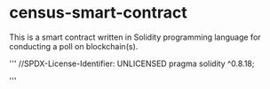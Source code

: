 # census-smart-contract

This is a smart contract written in Solidity programming language for conducting a poll on blockchain(s). 

'''
//SPDX-License-Identifier: UNLICENSED
pragma solidity ^0.8.18;

'''
